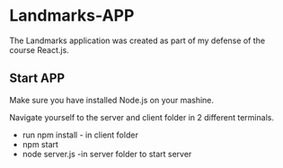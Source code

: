 <h1>Landmarks-APP</h1>
<span>The Landmarks application was created as part of my defense of the course React.js.</span>
<h2>Start APP</h2>
Make sure you have installed Node.js on your mashine.

Navigate yourself to the server and client folder in 2 different terminals.

<ul>
<li>run npm install - in client folder</li>
<li>npm start</li>
<li>node server.js -in server folder to start server</li>
</ul>

